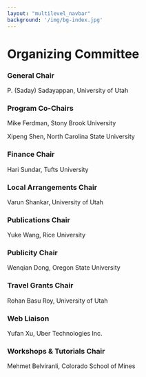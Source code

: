 ```yaml
---
layout: "multilevel_navbar"
background: '/img/bg-index.jpg'
---
```



# Organizing Committee

### General Chair
P. (Saday) Sadayappan, University of Utah

### Program Co-Chairs
Mike Ferdman, Stony Brook University

Xipeng Shen, North Carolina State University

### Finance Chair
Hari Sundar, Tufts University

### Local Arrangements Chair
Varun Shankar, University of Utah

### Publications Chair
Yuke Wang, Rice University

### Publicity Chair
Wenqian Dong, Oregon State University

### Travel Grants Chair
Rohan Basu Roy, University of Utah

### Web Liaison
Yufan Xu, Uber Technologies Inc.

### Workshops & Tutorials Chair
Mehmet Belviranli, Colorado School of Mines




